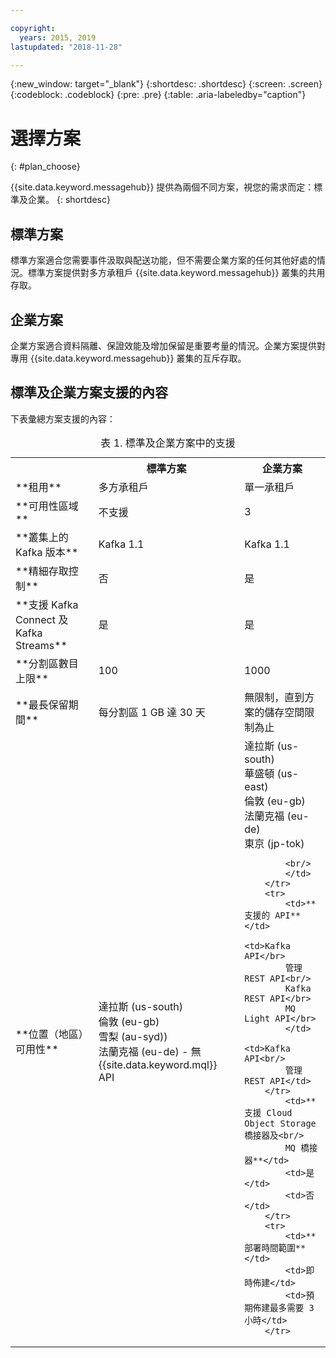 ```yaml
---

copyright:
  years: 2015, 2019
lastupdated: "2018-11-28"

---
```


{:new_window: target="_blank"}
{:shortdesc: .shortdesc}
{:screen: .screen}
{:codeblock: .codeblock}
{:pre: .pre}
{:table: .aria-labeledby="caption"}

# 選擇方案 
{: #plan_choose}

{{site.data.keyword.messagehub}} 提供為兩個不同方案，視您的需求而定：標準及企業。
{: shortdesc}

## 標準方案

標準方案適合您需要事件汲取與配送功能，但不需要企業方案的任何其他好處的情況。標準方案提供對多方承租戶 {{site.data.keyword.messagehub}} 叢集的共用存取。

## 企業方案 

企業方案適合資料隔離、保證效能及增加保留是重要考量的情況。企業方案提供對專用 {{site.data.keyword.messagehub}} 叢集的互斥存取。

## 標準及企業方案支援的內容

下表彙總方案支援的內容：

<table>
    <caption>表 1. 標準及企業方案中的支援</caption>
      <tr>
	        <th></th>
		    <th>標準方案</th>
		    <th>企業方案</th>
        </tr>
		<tr>
			<td>**租用**</td>
			<td>多方承租戶</td>
			<td>單一承租戶</td>
		</tr>
        <tr>
			<td>**可用性區域**</td>
			<td>不支援</td>
			<td>3</td>
		</tr>
	  		<tr>
			<td>**叢集上的 Kafka 版本**</td>
			<td>Kafka 1.1</td>
			<td>Kafka 1.1</td>
		</tr>
		<tr>
			<td>**精細存取控制**</td>
			<td>否</td>
			<td>是</td>
		</tr>
		<tr>
			<td>**支援 Kafka Connect 及 Kafka Streams**</td>
			<td>是</td>
			<td>是</td>
		</tr>
		<tr>
			<td>**分割區數目上限**</td>
			<td>100</td>
			<td>1000</td>
		</tr>
		<tr>
			<td>**最長保留期間**</td>
			<td>每分割區 1 GB 達 30 天</td>
			<td>無限制，直到方案的儲存空間限制為止</td>
		</tr>
		<tr>
			<td>**位置（地區）可用性**</td>
			<td>達拉斯 (us-south)</br>
			倫敦 (eu-gb)</br>
			雪梨 (au-syd))</br>
			法蘭克福 (eu-de) - 無 {{site.data.keyword.mql}} API </td>
			<td>達拉斯 (us-south)</br>
			華盛頓 (us-east)<br/>
			倫敦 (eu-gb)<br/>
			法蘭克福 (eu-de)<br/>
			東京 (jp-tok)<br/>

			<br/>
			</td>
		</tr>
		<tr>
     	    <td>**支援的 API**</td>
			<td>Kafka API</br>
			管理 REST API<br/>
			Kafka REST API</br>
			MQ Light API</br>
		    </td>
			<td>Kafka API<br/>
			管理 REST API</td>
		</tr>
			<td>**支援 Cloud Object Storage 橋接器及<br/>
			MQ 橋接器**</td>
			<td>是</td>
			<td>否</td>
		</tr>
		<tr>
			<td>**部署時間範圍**</td>
			<td>即時佈建</td>
			<td>預期佈建最多需要 3 小時</td>
		</tr>

</table>


<!--
## {{site.data.keyword.Bluemix_notm}} Public environment
{: notoc}

{{site.data.keyword.Bluemix_notm}} Public provides an
economical public cloud service where you pay for what you use and share infrastructure with
others.

In {{site.data.keyword.Bluemix_notm}} Public, the cost of
{{site.data.keyword.messagehub}} is determined by two factors: the
number of partitions that you use and the number of messages that you send and receive. There is no
charge for message data while it is retained on the topics, but the data that each partition retains
is capped at 1 GB.

For more information, see [{{site.data.keyword.Bluemix_notm}} Public ![External link icon](../../icons/launch-glyph.svg "External link icon")](https://www.ibm.com/cloud-computing/bluemix/public){:new_window}.
-->

